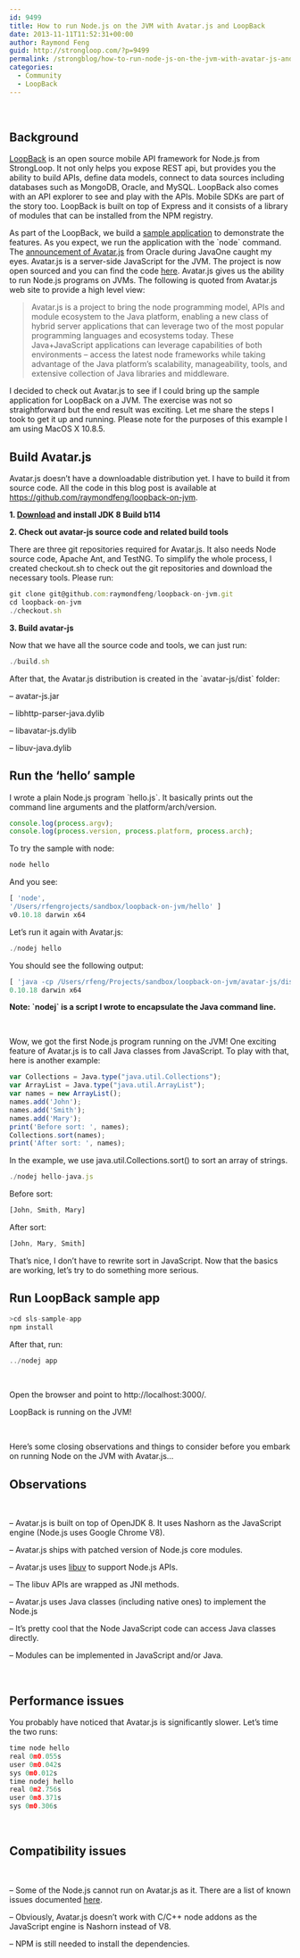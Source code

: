 ```yaml
---
id: 9499
title: How to run Node.js on the JVM with Avatar.js and LoopBack
date: 2013-11-11T11:52:31+00:00
author: Raymond Feng
guid: http://strongloop.com/?p=9499
permalink: /strongblog/how-to-run-node-js-on-the-jvm-with-avatar-js-and-loopback/
categories:
  - Community
  - LoopBack
---
```

<br/>
<h2 dir="ltr">
  <strong>Background</strong>
</h2>

[LoopBack](http://strongloop.com/strongloop-suite/loopback/) is an open source mobile API framework for Node.js from StrongLoop. It not only helps you expose REST api, but provides you the ability to build APIs, define data models, connect to data sources including databases such as MongoDB, Oracle, and MySQL. LoopBack also comes with an API explorer to see and play with the APIs. Mobile SDKs are part of the story too. LoopBack is built on top of Express and it consists of a library of modules that can be installed from the NPM registry.

As part of the LoopBack, we build a [sample application](https://github.com/strongloop/sls-sample-app) to demonstrate the features. As you expect, we run the application with the \`node\` command. The [announcement of Avatar.js](https://blogs.oracle.com/theaquarium/entry/project_avatar_is_open_source) from Oracle during JavaOne caught my eyes. Avatar.js is a server-side JavaScript for the JVM. The project is now open sourced and you can find the code [here](https://avatar-js.java.net/). Avatar.js gives us the ability to run Node.js programs on JVMs. The following is quoted from Avatar.js web site to provide a high level view:<!--more-->

> Avatar.js is a project to bring the node programming model, APIs and module ecosystem to the Java platform, enabling a new class of hybrid server applications that can leverage two of the most popular programming languages and ecosystems today. These Java+JavaScript applications can leverage capabilities of both environments &#8211; access the latest node frameworks while taking advantage of the Java platform&#8217;s scalability, manageability, tools, and extensive collection of Java libraries and middleware.

I decided to check out Avatar.js to see if I could bring up the sample application for LoopBack on a JVM. The exercise was not so straightforward but the end result was exciting. Let me share the steps I took to get it up and running. Please note for the purposes of this example I am using MacOS X 10.8.5.

<h2 dir="ltr">
  <strong>Build Avatar.js</strong>
</h2>

Avatar.js doesn&#8217;t have a downloadable distribution yet. I have to build it from source code. All the code in this blog post is available at <https://github.com/raymondfeng/loopback-on-jvm>.

**1. [Download](https://jdk8.java.net/download.html) and install JDK 8 Build b114**

<!--more-->

<!--more-->

<!--more-->

**2. Check out avatar-js source code and related build tools**

There are three git repositories required for Avatar.js. It also needs Node source code, Apache Ant, and TestNG. To simplify the whole process, I created checkout.sh to check out the git repositories and download the necessary tools. Please run:

```js
git clone git@github.com:raymondfeng/loopback-on-jvm.git
cd loopback-on-jvm
./checkout.sh
```

**3. Build avatar-js**

Now that we have all the source code and tools, we can just run:

```js
./build.sh
```

After that, the Avatar.js distribution is created in the \`avatar-js/dist\` folder:

&#8211; avatar-js.jar

&#8211; libhttp-parser-java.dylib

&#8211; libavatar-js.dylib

&#8211; libuv-java.dylib


## **Run the &#8216;hello&#8217; sample**

I wrote a plain Node.js program \`hello.js\`. It basically prints out the command line arguments and the platform/arch/version.

```js
console.log(process.argv);
console.log(process.version, process.platform, process.arch);
```

To try the sample with node:
```js
node hello
```

And you see:

```js
[ 'node',
'/Users/rfengrojects/sandbox/loopback-on-jvm/hello' ]
v0.10.18 darwin x64
```

Let&#8217;s run it again with Avatar.js:

```js
./nodej hello
```

You should see the following output:

```js
[ 'java -cp /Users/rfeng/Projects/sandbox/loopback-on-jvm/avatar-js/dist/avatar-js.jar net.java.avatar.js.Server','./hello' ]
0.10.18 darwin x64
```

**Note: \`nodej\` is a script I wrote to encapsulate the Java command line.**

&nbsp;

Wow, we got the first Node.js program running on the JVM! One exciting feature of Avatar.js is to call Java classes from JavaScript. To play with that, here is another example:

```js
var Collections = Java.type("java.util.Collections");
var ArrayList = Java.type("java.util.ArrayList");
var names = new ArrayList();
names.add('John');
names.add('Smith');
names.add('Mary');
print('Before sort: ', names);
Collections.sort(names);
print('After sort: ', names);
```

In the example, we use java.util.Collections.sort() to sort an array of strings.

```js
./nodej hello-java.js
```

Before sort:

```js
[John, Smith, Mary]
```

After sort:

```js
[John, Mary, Smith]
```

That&#8217;s nice, I don&#8217;t have to rewrite sort in JavaScript. Now that the basics are working, let&#8217;s try to do something more serious.


<h2 dir="ltr">
  <strong>Run LoopBack sample app</strong>
</h2>

```js
>cd sls-sample-app
npm install
```

After that, run:

```js
../nodej app
```

&nbsp;

Open the browser and point to http://localhost:3000/.

LoopBack is running on the JVM!

&nbsp;

Here&#8217;s some closing observations and things to consider before you embark on running Node on the JVM with Avatar.js&#8230;

<h2 dir="ltr">
  <strong>Observations</strong>
</h2>

&nbsp;

&#8211; Avatar.js is built on top of OpenJDK 8. It uses Nashorn as the JavaScript engine (Node.js uses Google Chrome V8).

&#8211; Avatar.js ships with patched version of Node.js core modules.

&#8211; Avatar.js uses [libuv](https://github.com/joyent/libuv) to support Node.js APIs.

&#8211; The libuv APIs are wrapped as JNI methods.

&#8211; Avatar.js uses Java classes (including native ones) to implement the Node.js

&#8211; It&#8217;s pretty cool that the Node JavaScript code can access Java classes directly.

&#8211; Modules can be implemented in JavaScript and/or Java.

&nbsp;

<h2 dir="ltr">
  <strong>Performance issues</strong>
</h2>

<P>You probably have noticed that Avatar.js is significantly slower. Let&#8217;s time the two runs:</P>

```js
time node hello
real 0m0.055s
user 0m0.042s
sys 0m0.012s
time nodej hello
real 0m2.756s
user 0m8.371s
sys 0m0.306s
```

&nbsp;

<h2 dir="ltr">
  <strong>Compatibility issues</strong>
</h2>

&nbsp;

&#8211; Some of the Node.js cannot run on Avatar.js as it. There are a list of known issues documented [here](https://avatar-javascript.java.net/).

&#8211; Obviously, Avatar.js doesn&#8217;t work with C/C++ node addons as the JavaScript engine is Nashorn instead of V8.

&#8211; NPM is still needed to install the dependencies.